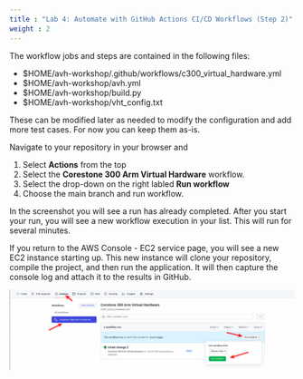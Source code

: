 ```yaml
---
title : "Lab 4: Automate with GitHub Actions CI/CD Workflows (Step 2)"
weight : 2
---
```


The workflow jobs and steps are contained in the following files:

- $HOME/avh-workshop/.github/workflows/c300_virtual_hardware.yml
- $HOME/avh-workshop/avh.yml
- $HOME/avh-workshop/build.py
- $HOME/avh-workshop/vht_config.txt

These can be modified later as needed to modify the configuration and add more test cases. For now you can keep them as-is.

Navigate to your repository in your browser and 

1. Select **Actions** from the top
2. Select the **Corestone 300 Arm Virtual Hardware** workflow.
3. Select the drop-down on the right labled **Run workflow**
4. Choose the main branch and run workflow. 

In the screenshot you will see a run has already completed. After you start your run, you will see a new workflow execution in your list. This will run for several minutes.

If you return to the AWS Console - EC2 service page, you will see a new EC2 instance starting up. This new instance will clone your repository, compile the project, and then run the application. It will then capture the console log and attach it to the results in GitHub. 

![actions](/static/actions.png)
